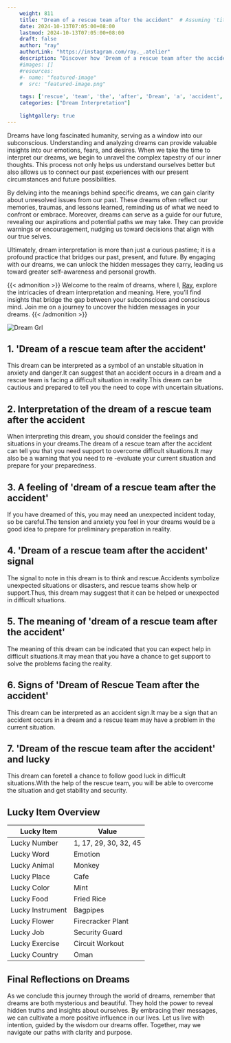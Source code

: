 ```yaml
---
    weight: 811
    title: "Dream of a rescue team after the accident"  # Assuming 'title' column exists
    date: 2024-10-13T07:05:00+08:00
    lastmod: 2024-10-13T07:05:00+08:00
    draft: false
    author: "ray"
    authorLink: "https://instagram.com/ray._.atelier"
    description: "Discover how 'Dream of a rescue team after the accident' can interpret your future and uncover its significant meanings in your life."
    #images: []
    #resources:
    #- name: "featured-image"
    #  src: "featured-image.png"
    
    tags: ['rescue', 'team', 'the', 'after', 'Dream', 'a', 'accident', 'of']
    categories: ["Dream Interpretation"]
    
    lightgallery: true
---
```

    
Dreams have long fascinated humanity, serving as a window into our subconscious. Understanding and analyzing dreams can provide valuable insights into our emotions, fears, and desires. When we take the time to interpret our dreams, we begin to unravel the complex tapestry of our inner thoughts. This process not only helps us understand ourselves better but also allows us to connect our past experiences with our present circumstances and future possibilities.

By delving into the meanings behind specific dreams, we can gain clarity about unresolved issues from our past. These dreams often reflect our memories, traumas, and lessons learned, reminding us of what we need to confront or embrace. Moreover, dreams can serve as a guide for our future, revealing our aspirations and potential paths we may take. They can provide warnings or encouragement, nudging us toward decisions that align with our true selves.

Ultimately, dream interpretation is more than just a curious pastime; it is a profound practice that bridges our past, present, and future. By engaging with our dreams, we can unlock the hidden messages they carry, leading us toward greater self-awareness and personal growth.

{{< admonition >}}
Welcome to the realm of dreams, where I, [Ray](https://instagram.com/ray._.atelier), explore the intricacies of dream interpretation and meaning. Here, you’ll find insights that bridge the gap between your subconscious and conscious mind. Join me on a journey to uncover the hidden messages in your dreams.
{{< /admonition >}}

![Dream Grl](https://cdn.pixabay.com/photo/2017/11/02/03/35/gothic-2910057_1280.jpg "Dream Grl")

## 1. 'Dream of a rescue team after the accident'
This dream can be interpreted as a symbol of an unstable situation in anxiety and danger.It can suggest that an accident occurs in a dream and a rescue team is facing a difficult situation in reality.This dream can be cautious and prepared to tell you the need to cope with uncertain situations.

## 2. Interpretation of the dream of a rescue team after the accident
When interpreting this dream, you should consider the feelings and situations in your dreams.The dream of a rescue team after the accident can tell you that you need support to overcome difficult situations.It may also be a warning that you need to re -evaluate your current situation and prepare for your preparedness.

## 3. A feeling of 'dream of a rescue team after the accident'
If you have dreamed of this, you may need an unexpected incident today, so be careful.The tension and anxiety you feel in your dreams would be a good idea to prepare for preliminary preparation in reality.

## 4. 'Dream of a rescue team after the accident' signal
The signal to note in this dream is to think and rescue.Accidents symbolize unexpected situations or disasters, and rescue teams show help or support.Thus, this dream may suggest that it can be helped or unexpected in difficult situations.

## 5. The meaning of 'dream of a rescue team after the accident'
The meaning of this dream can be indicated that you can expect help in difficult situations.It may mean that you have a chance to get support to solve the problems facing the reality.

## 6. Signs of 'Dream of Rescue Team after the accident'
This dream can be interpreted as an accident sign.It may be a sign that an accident occurs in a dream and a rescue team may have a problem in the current situation.

## 7. 'Dream of the rescue team after the accident' and lucky
This dream can foretell a chance to follow good luck in difficult situations.With the help of the rescue team, you will be able to overcome the situation and get stability and security.

## Lucky Item Overview
| Lucky Item          | Value              |
|---------------|--------------------|
| Lucky Number        | 1, 17, 29, 30, 32, 45  |
| Lucky Word          | Emotion |
| Lucky Animal        | Monkey |
| Lucky Place         | Cafe     |
| Lucky Color         | Mint     |
| Lucky Food          | Fried Rice      |
| Lucky Instrument    | Bagpipes |
| Lucky Flower        | Firecracker Plant    |
| Lucky Job           | Security Guard       |
| Lucky Exercise      | Circuit Workout  |
| Lucky Country       | Oman    |


##  Final Reflections on Dreams

As we conclude this journey through the world of dreams, remember that dreams are both mysterious and beautiful. They hold the power to reveal hidden truths and insights about ourselves. By embracing their messages, we can cultivate a more positive influence in our lives. Let us live with intention, guided by the wisdom our dreams offer. Together, may we navigate our paths with clarity and purpose.
